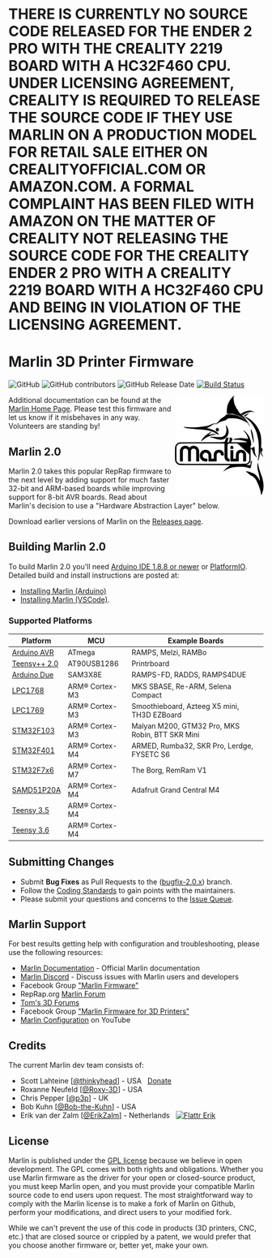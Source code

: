 # THERE IS CURRENTLY NO SOURCE CODE RELEASED FOR THE ENDER 2 PRO WITH THE CREALITY 2219 BOARD WITH A HC32F460 CPU. UNDER LICENSING AGREEMENT, CREALITY IS REQUIRED TO RELEASE THE SOURCE CODE IF THEY USE MARLIN ON A PRODUCTION MODEL FOR RETAIL SALE EITHER ON CREALITYOFFICIAL.COM OR AMAZON.COM. A FORMAL COMPLAINT HAS BEEN FILED WITH AMAZON ON THE MATTER OF CREALITY NOT RELEASING THE SOURCE CODE FOR THE CREALITY ENDER 2 PRO WITH A CREALITY 2219 BOARD WITH A HC32F460 CPU AND BEING IN VIOLATION OF THE LICENSING AGREEMENT.
# Marlin 3D Printer Firmware

![GitHub](https://img.shields.io/github/license/marlinfirmware/marlin.svg)
![GitHub contributors](https://img.shields.io/github/contributors/marlinfirmware/marlin.svg)
![GitHub Release Date](https://img.shields.io/github/release-date/marlinfirmware/marlin.svg)
[![Build Status](https://github.com/MarlinFirmware/Marlin/workflows/CI/badge.svg?branch=bugfix-2.0.x)](https://github.com/MarlinFirmware/Marlin/actions)

<img align="right" width=175 src="buildroot/share/pixmaps/logo/marlin-250.png" />

Additional documentation can be found at the [Marlin Home Page](https://marlinfw.org/).
Please test this firmware and let us know if it misbehaves in any way. Volunteers are standing by!

## Marlin 2.0

Marlin 2.0 takes this popular RepRap firmware to the next level by adding support for much faster 32-bit and ARM-based boards while improving support for 8-bit AVR boards. Read about Marlin's decision to use a "Hardware Abstraction Layer" below.

Download earlier versions of Marlin on the [Releases page](https://github.com/MarlinFirmware/Marlin/releases).

## Building Marlin 2.0

To build Marlin 2.0 you'll need [Arduino IDE 1.8.8 or newer](https://www.arduino.cc/en/main/software) or [PlatformIO](http://docs.platformio.org/en/latest/ide.html#platformio-ide). Detailed build and install instructions are posted at:

  - [Installing Marlin (Arduino)](http://marlinfw.org/docs/basics/install_arduino.html)
  - [Installing Marlin (VSCode)](http://marlinfw.org/docs/basics/install_platformio_vscode.html).

### Supported Platforms

  Platform|MCU|Example Boards
  --------|---|-------
  [Arduino AVR](https://www.arduino.cc/)|ATmega|RAMPS, Melzi, RAMBo
  [Teensy++ 2.0](http://www.microchip.com/wwwproducts/en/AT90USB1286)|AT90USB1286|Printrboard
  [Arduino Due](https://www.arduino.cc/en/Guide/ArduinoDue)|SAM3X8E|RAMPS-FD, RADDS, RAMPS4DUE
  [LPC1768](http://www.nxp.com/products/microcontrollers-and-processors/arm-based-processors-and-mcus/lpc-cortex-m-mcus/lpc1700-cortex-m3/512kb-flash-64kb-sram-ethernet-usb-lqfp100-package:LPC1768FBD100)|ARM® Cortex-M3|MKS SBASE, Re-ARM, Selena Compact
  [LPC1769](https://www.nxp.com/products/processors-and-microcontrollers/arm-microcontrollers/general-purpose-mcus/lpc1700-cortex-m3/512kb-flash-64kb-sram-ethernet-usb-lqfp100-package:LPC1769FBD100)|ARM® Cortex-M3|Smoothieboard, Azteeg X5 mini, TH3D EZBoard
  [STM32F103](https://www.st.com/en/microcontrollers-microprocessors/stm32f103.html)|ARM® Cortex-M3|Malyan M200, GTM32 Pro, MKS Robin, BTT SKR Mini
  [STM32F401](https://www.st.com/en/microcontrollers-microprocessors/stm32f401.html)|ARM® Cortex-M4|ARMED, Rumba32, SKR Pro, Lerdge, FYSETC S6
  [STM32F7x6](https://www.st.com/en/microcontrollers-microprocessors/stm32f7x6.html)|ARM® Cortex-M7|The Borg, RemRam V1
  [SAMD51P20A](https://www.adafruit.com/product/4064)|ARM® Cortex-M4|Adafruit Grand Central M4
  [Teensy 3.5](https://www.pjrc.com/store/teensy35.html)|ARM® Cortex-M4|
  [Teensy 3.6](https://www.pjrc.com/store/teensy36.html)|ARM® Cortex-M4|

## Submitting Changes

- Submit **Bug Fixes** as Pull Requests to the ([bugfix-2.0.x](https://github.com/MarlinFirmware/Marlin/tree/bugfix-2.0.x)) branch.
- Follow the [Coding Standards](http://marlinfw.org/docs/development/coding_standards.html) to gain points with the maintainers.
- Please submit your questions and concerns to the [Issue Queue](https://github.com/MarlinFirmware/Marlin/issues).

## Marlin Support

For best results getting help with configuration and troubleshooting, please use the following resources:

- [Marlin Documentation](http://marlinfw.org) - Official Marlin documentation
- [Marlin Discord](https://discord.gg/n5NJ59y) - Discuss issues with Marlin users and developers
- Facebook Group ["Marlin Firmware"](https://www.facebook.com/groups/1049718498464482/)
- RepRap.org [Marlin Forum](http://forums.reprap.org/list.php?415)
- [Tom's 3D Forums](https://forum.toms3d.org/)
- Facebook Group ["Marlin Firmware for 3D Printers"](https://www.facebook.com/groups/3Dtechtalk/)
- [Marlin Configuration](https://www.youtube.com/results?search_query=marlin+configuration) on YouTube

## Credits

The current Marlin dev team consists of:

 - Scott Lahteine [[@thinkyhead](https://github.com/thinkyhead)] - USA &nbsp; [Donate](http://www.thinkyhead.com/donate-to-marlin)
 - Roxanne Neufeld [[@Roxy-3D](https://github.com/Roxy-3D)] - USA
 - Chris Pepper [[@p3p](https://github.com/p3p)] - UK
 - Bob Kuhn [[@Bob-the-Kuhn](https://github.com/Bob-the-Kuhn)] - USA
 - Erik van der Zalm [[@ErikZalm](https://github.com/ErikZalm)] - Netherlands &nbsp; [![Flattr Erik](https://api.flattr.com/button/flattr-badge-large.png)](https://flattr.com/submit/auto?user_id=ErikZalm&url=https://github.com/MarlinFirmware/Marlin&title=Marlin&language=&tags=github&category=software)

## License

Marlin is published under the [GPL license](/LICENSE) because we believe in open development. The GPL comes with both rights and obligations. Whether you use Marlin firmware as the driver for your open or closed-source product, you must keep Marlin open, and you must provide your compatible Marlin source code to end users upon request. The most straightforward way to comply with the Marlin license is to make a fork of Marlin on Github, perform your modifications, and direct users to your modified fork.

While we can't prevent the use of this code in products (3D printers, CNC, etc.) that are closed source or crippled by a patent, we would prefer that you choose another firmware or, better yet, make your own.
